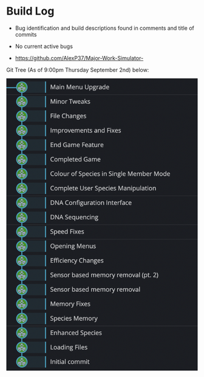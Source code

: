 # Build Log

- Bug identification and build descriptions found in comments and title of commits

- No current active bugs

- https://github.com/AlexP37/Major-Work-Simulator-

Git Tree (As of 9:00pm Thursday September 2nd) below:

![Markdown](GitTree.png)